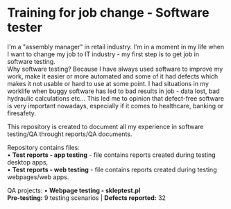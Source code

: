 # Training for job change - Software tester

I'm a "assembly manager" in retail industry. I'm in a moment in my life when I want to change my job to IT industry - my first step is to get job in software testing.<br>
Why software testing? Because I have always used software to improve my work, make it easier or more automated and some of it had defects which makes it not usable or hard to use at some point. I had situations in my worklife when buggy software has led to bad results in job - data lost, bad hydraulic calculations etc... 
This led me to opinion that defect-free software is very important nowadays, especially if it comes to healthcare, banking or firesafety.

This repository is created to document all my experience in software testing/QA throught reports/QA documents. 

Repository contains files:<br>
• <b>Test reports - app testing</b> - file contains reports created during testing desktop apps,<br>
• <b>Test reports - web testing</b> - file contains reports created during testing webpages/web apps.
<br>

QA projects:
• <b> Webpage testing - skleptest.pl </b><br>
<b>Pre-testing:</b> 9 testing scenarios | <b>Defects reported:</b> 32 
